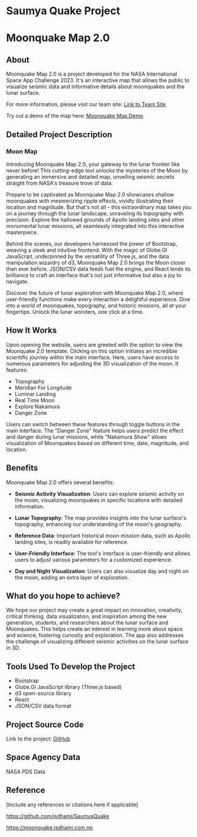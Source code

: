 # Saumya Quake Project

# Moonquake Map 2.0

## About

Moonquake Map 2.0 is a project developed for the NASA International Space App Challenge 2023. It's an interactive map that allows the public to visualize seismic data and informative details about moonquakes and the lunar surface.

For more information, please visit our team site: [Link to Team Site](your-team-site-link)

Try out a demo of the map here: [Moonquake Map Demo](https://moonquake.jsdhami.com.np)

## Detailed Project Description

### Moon Map

Introducing Moonquake Map 2.0, your gateway to the lunar frontier like never before! This cutting-edge tool unlocks the mysteries of the Moon by generating an immersive and detailed map, unveiling seismic secrets straight from NASA's treasure trove of data.

Prepare to be captivated as Moonquake Map 2.0 showcases shallow moonquakes with mesmerizing ripple effects, vividly illustrating their location and magnitude. But that's not all – this extraordinary map takes you on a journey through the lunar landscape, unraveling its topography with precision. Explore the hallowed grounds of Apollo landing sites and other monumental lunar missions, all seamlessly integrated into this interactive masterpiece.

Behind the scenes, our developers harnessed the power of Bootstrap, weaving a sleek and intuitive frontend. With the magic of Globe.Gl JavaScript, underpinned by the versatility of Three.js, and the data manipulation wizardry of d3, Moonquake Map 2.0 brings the Moon closer than ever before. JSON/CSV data feeds fuel the engine, and React lends its brilliance to craft an interface that's not just informative but also a joy to navigate.

Discover the future of lunar exploration with Moonquake Map 2.0, where user-friendly functions make every interaction a delightful experience. Dive into a world of moonquakes, topography, and historic missions, all at your fingertips. Unlock the lunar wonders, one click at a time.

## How It Works

Upon opening the website, users are greeted with the option to view the Moonquake 2.0 template. Clicking on this option initiates an incredible scientific journey within the main interface. Here, users have access to numerous parameters for adjusting the 3D visualization of the moon. It features:

- Topography
- Meridian For Longitude 
- Luminar Landing
- Real Time Moon 
- Explore Nakamura
- Danger Zone

Users can switch between these features through toggle buttons in the main interface. The "Danger Zone" feature helps users predict the effect and danger during lunar missions, while "Nakamura Show" allows visualization of Moonquakes based on different time, date, magnitude, and location.

## Benefits

Moonquake Map 2.0 offers several benefits:

- **Seismic Activity Visualization**: Users can explore seismic activity on the moon, visualizing moonquakes in specific locations with detailed information.

- **Lunar Topography**: The map provides insights into the lunar surface's topography, enhancing our understanding of the moon's geography.

- **Reference Data**: Important historical moon mission data, such as Apollo landing sites, is readily available for reference.

- **User-Friendly Interface**: The tool's interface is user-friendly and allows users to adjust various parameters for a customized experience.

- **Day and Night Visualization**: Users can also visualize day and night on the moon, adding an extra layer of exploration.

## What do you hope to achieve?

We hope our project may create a great impact on innovation, creativity, critical thinking, data visualization, and inspiration among the new generation, students, and researchers about the lunar surface and Moonquakes. This helps create an interest in learning more about space and science, fostering curiosity and exploration. The app also addresses the challenge of visualizing different seismic activities on the lunar surface in 3D.

## Tools Used To Develop the Project

- Bootstrap
- Globe.Gl JavaScript library (Three.js based)
- d3 open-source library
- React
- JSON/CSV data format

## Project Source Code

Link to the project: [GitHub](link-to-github)

## Space Agency Data

NASA PDS Data

## Reference

[Include any references or citations here if applicable]






https://github.com/jsdhami/SaumyaQuake

https://moonquake.jsdhami.com.np
